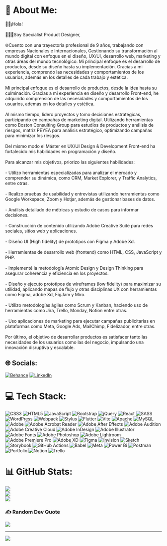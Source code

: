 # 💫 About Me:
👋🏻¡Hola!⁣<br>⁣<br>👨🏻‍💻Soy Specialist Product Designer,⁣<br>⁣<br>🌐Cuento con una trayectoria profesional de 9 años, trabajando con empresas Nacionales e Internacionales, Gestionando su transformación al mundo digital con enfoque en el diseño, UX/UI, desarrollo web, marketing y otras áreas del mundo tecnológico. Mi principal enfoque es el desarrollo de productos, desde su diseño hasta su implementación. Gracias a mi experiencia, comprendo las necesidades y comportamientos de los usuarios, además en los detalles de cada trabajo y estética.⁣<br>⁣<br>Mi principal enfoque es el desarrollo de productos, desde la idea hasta su culminación. Gracias a mi experiencia en diseño y desarrollo Front-end, he adquirido comprensión de las necesidades y comportamientos de los usuarios, además en los detalles y estética. ⁣<br>⁣<br>Al mismo tiempo, lidero proyectos y tomo decisiones estratégicas, participando en campañas de marketing digital. Utilizando herramientas como Boston Consulting Group para estudios de productos y análisis de riesgos, matriz PEYEA para análisis estratégico, optimizando campañas para minimizar los riesgos. ⁣<br>⁣<br>Del mismo modo el Máster en UX/UI Design & Development Front-end ha fortalecido mis habilidades en programación y diseño.⁣<br>⁣<br>Para alcanzar mis objetivos, priorizo las siguientes habilidades:⁣<br>⁣<br>- Utilizo herramientas especializadas para analizar el mercado y comprender su dinámica, como CRM, Market Explorer, y Traffic Analytics, entre otras.⁣<br>⁣<br>- Realizo pruebas de usabilidad y entrevistas utilizando herramientas como Google Workspace, Zoom y Hotjar, además de gestionar bases de datos.⁣<br>⁣<br>- Análisis detallado de métricas y estudio de casos para informar decisiones.⁣<br>⁣<br>- Construcción de contenido utilizando Adobe Creative Suite para redes sociales, sitios web y aplicaciones.⁣<br>⁣<br>- Diseño UI (High fidelity) de prototipos con Figma y Adobe Xd.⁣<br>⁣<br>- Herramientas de desarrollo web (frontend) como HTML, CSS, JavaScript y PHP.⁣<br>⁣<br>- Implementé la metodología Atomic Design y Design Thinking para asegurar coherencia y eficiencia en los proyectos.⁣<br>⁣<br>- Diseño y ejecuto prototipos de wireframes (low fidelity) para maximizar su utilidad, aplicando mapas de flujo y otras disciplinas UX con herramientas como Figma, adobe Xd, FigJam y Miro.⁣<br>⁣<br>- Utilizo metodologías ágiles como Scrum y Kanban, haciendo uso de herramientas como Jira, Trello, Monday, Notion entre otras.⁣<br>⁣<br>- Uso aplicaciones de marketing para ejecutar campañas publicitarias en plataformas como Meta, Google Ads, MailChimp, Fidelizador, entre otras.⁣<br>⁣<br>Por último, el objetivo de desarrollar productos es satisfacer tanto las necesidades de los usuarios como las del negocio, impulsando una innovación disruptiva y escalable. 


## 🌐 Socials:
[![Behance](https://img.shields.io/badge/Behance-1769ff?logo=behance&logoColor=white)](https://behance.net/https://www.behance.net/sanchez91) [![LinkedIn](https://img.shields.io/badge/LinkedIn-%230077B5.svg?logo=linkedin&logoColor=white)](https://linkedin.com/in/https://www.linkedin.com/in/jesus-sanchez9129/) 

# 💻 Tech Stack:
![CSS3](https://img.shields.io/badge/css3-%231572B6.svg?style=for-the-badge&logo=css3&logoColor=white) ![HTML5](https://img.shields.io/badge/html5-%23E34F26.svg?style=for-the-badge&logo=html5&logoColor=white) ![JavaScript](https://img.shields.io/badge/javascript-%23323330.svg?style=for-the-badge&logo=javascript&logoColor=%23F7DF1E) ![Bootstrap](https://img.shields.io/badge/bootstrap-%238511FA.svg?style=for-the-badge&logo=bootstrap&logoColor=white) ![jQuery](https://img.shields.io/badge/jquery-%230769AD.svg?style=for-the-badge&logo=jquery&logoColor=white) ![React](https://img.shields.io/badge/react-%2320232a.svg?style=for-the-badge&logo=react&logoColor=%2361DAFB) ![SASS](https://img.shields.io/badge/SASS-hotpink.svg?style=for-the-badge&logo=SASS&logoColor=white) ![WordPress](https://img.shields.io/badge/WordPress-%23117AC9.svg?style=for-the-badge&logo=WordPress&logoColor=white) ![Webpack](https://img.shields.io/badge/webpack-%238DD6F9.svg?style=for-the-badge&logo=webpack&logoColor=black) ![Stylus](https://img.shields.io/badge/stylus-%23ff6347.svg?style=for-the-badge&logo=stylus&logoColor=white) ![Flutter](https://img.shields.io/badge/Flutter-%2302569B.svg?style=for-the-badge&logo=Flutter&logoColor=white) ![Vite](https://img.shields.io/badge/vite-%23646CFF.svg?style=for-the-badge&logo=vite&logoColor=white) ![Apache](https://img.shields.io/badge/apache-%23D42029.svg?style=for-the-badge&logo=apache&logoColor=white) ![MySQL](https://img.shields.io/badge/mysql-4479A1.svg?style=for-the-badge&logo=mysql&logoColor=white) ![Adobe](https://img.shields.io/badge/adobe-%23FF0000.svg?style=for-the-badge&logo=adobe&logoColor=white) ![Adobe Acrobat Reader](https://img.shields.io/badge/Adobe%20Acrobat%20Reader-EC1C24.svg?style=for-the-badge&logo=Adobe%20Acrobat%20Reader&logoColor=white) ![Adobe After Effects](https://img.shields.io/badge/Adobe%20After%20Effects-9999FF.svg?style=for-the-badge&logo=Adobe%20After%20Effects&logoColor=white) ![Adobe Audition](https://img.shields.io/badge/Adobe%20Audition-9999FF.svg?style=for-the-badge&logo=Adobe%20Audition&logoColor=white) ![Adobe Creative Cloud](https://img.shields.io/badge/Adobe%20Creative%20Cloud-DA1F26.svg?style=for-the-badge&logo=Adobe%20Creative%20Cloud&logoColor=white) ![Adobe InDesign](https://img.shields.io/badge/Adobe%20InDesign-49021F?style=for-the-badge&logo=adobeindesign&logoColor=FF3366) ![Adobe Illustrator](https://img.shields.io/badge/adobe%20illustrator-%23FF9A00.svg?style=for-the-badge&logo=adobe%20illustrator&logoColor=white) ![Adobe Fonts](https://img.shields.io/badge/Adobe%20Fonts-000B1D.svg?style=for-the-badge&logo=Adobe%20Fonts&logoColor=white) ![Adobe Photoshop](https://img.shields.io/badge/adobe%20photoshop-%2331A8FF.svg?style=for-the-badge&logo=adobe%20photoshop&logoColor=white) ![Adobe Lightroom](https://img.shields.io/badge/Adobe%20Lightroom-31A8FF.svg?style=for-the-badge&logo=Adobe%20Lightroom&logoColor=white) ![Adobe Premiere Pro](https://img.shields.io/badge/Adobe%20Premiere%20Pro-9999FF.svg?style=for-the-badge&logo=Adobe%20Premiere%20Pro&logoColor=white) ![Adobe XD](https://img.shields.io/badge/Adobe%20XD-470137?style=for-the-badge&logo=Adobe%20XD&logoColor=#FF61F6) ![Figma](https://img.shields.io/badge/figma-%23F24E1E.svg?style=for-the-badge&logo=figma&logoColor=white) ![Invision](https://img.shields.io/badge/invision-FF3366?style=for-the-badge&logo=invision&logoColor=white) ![Sketch](https://img.shields.io/badge/Sketch-FFB387?style=for-the-badge&logo=sketch&logoColor=black) ![Storybook](https://img.shields.io/badge/-Storybook-FF4785?style=for-the-badge&logo=storybook&logoColor=white) ![GitHub Actions](https://img.shields.io/badge/github%20actions-%232671E5.svg?style=for-the-badge&logo=githubactions&logoColor=white) ![Babel](https://img.shields.io/badge/Babel-F9DC3e?style=for-the-badge&logo=babel&logoColor=black) ![Meta](https://img.shields.io/badge/Meta-%230467DF.svg?style=for-the-badge&logo=Meta&logoColor=white) ![Power Bi](https://img.shields.io/badge/power_bi-F2C811?style=for-the-badge&logo=powerbi&logoColor=black) ![Postman](https://img.shields.io/badge/Postman-FF6C37?style=for-the-badge&logo=postman&logoColor=white) ![Portfolio](https://img.shields.io/badge/Portfolio-%23000000.svg?style=for-the-badge&logo=firefox&logoColor=#FF7139) ![Notion](https://img.shields.io/badge/Notion-%23000000.svg?style=for-the-badge&logo=notion&logoColor=white) ![Trello](https://img.shields.io/badge/Trello-%23026AA7.svg?style=for-the-badge&logo=Trello&logoColor=white)
# 📊 GitHub Stats:
![](https://github-readme-stats.vercel.app/api?username=Sanchez9129&theme=blue_navy&hide_border=false&include_all_commits=false&count_private=false)<br/>
![](https://github-readme-streak-stats.herokuapp.com/?user=Sanchez9129&theme=blue_navy&hide_border=false)<br/>
![](https://github-readme-stats.vercel.app/api/top-langs/?username=Sanchez9129&theme=blue_navy&hide_border=false&include_all_commits=false&count_private=false&layout=compact)

### ✍️ Random Dev Quote
![](https://quotes-github-readme.vercel.app/api?type=vetical&theme=tokyonight)

---
[![](https://visitcount.itsvg.in/api?id=Sanchez9129&icon=9&color=1)](https://visitcount.itsvg.in)

